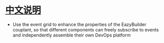 # [中文说明](./README_CN.md)

- Use the event grid to enhance the properties of the EazyBuilder couplant, so that different components can freely subscribe to events and independently assemble their own DevOps platform
 
